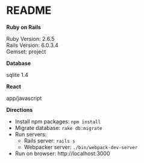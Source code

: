 # README

**Ruby on Rails**

Ruby Version: 2.6.5\
Rails Version: 6.0.3.4\
Gemset: project

**Database**

sqlite 1.4

**React**

app/javascript

**Directions**
- Install npm packages: `npm install`
- Migrate database: `rake db:migrate`
- Run servers:
  - Rails server: `rails s`
  - Webpacker server: `./bin/webpack-dev-server`
- Run on browser: http://localhost:3000
